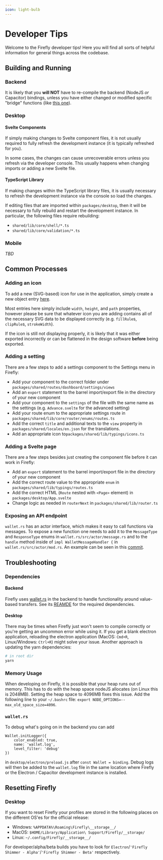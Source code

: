 ```yaml
---
icon: light-bulb
---
```


# Developer Tips

Welcome to the Firefly developer tips! Here you will find all sorts of helpful information for general things across the codebase.

## Building and Running

### Backend

It is likely that you **will NOT** have to re-compile the backend (NodeJS *or* Capacitor) bindings, unless you have either changed or modified specific "bridge" functions (like [this one](https://github.com/iotaledger/firefly/blob/develop/packages/shared/lib/typings/account.ts#L66)).

### Desktop

#### Svelte Components

If simply making changes to Svelte component files, it is not usually required to fully refresh the development instance (it is typically refreshed for you).

In some cases, the changes can cause unrecoverable errors unless you refresh via the developer console. This usually happens when changing imports or adding a new Svelte file. 

#### TypeScript Library

If making changes within the TypeScript library files, it is usually necessary to refresh the development instance via the console so load the changes.

If editing files that are imported within `packages/desktop`, then it will be necessary to fully rebuild and restart the development instance. In particular, the following files require rebuilding:
- `shared/lib/core/shell/*.ts`
- `shared/lib/core/validation/*.ts`

### Mobile

_TBD_

## Common Processes

### Adding an icon

To add a new (SVG-based) icon for use in the application, simply create a new object entry [here](https://github.com/iotaledger/firefly/blob/develop/packages/shared/components/icon/icons.js#L1).

Most entries here simply include `width`, `height`, and `path` properties, however please be sure that whatever icon you are adding contains all of the necessary SVG data to be displayed correctly (e.g. `fillRule`s, `clipRule`s, `strokeWidth`). 

If the icon is still not displaying properly, it is likely that it was either exported incorrectly or can be flattened in the design software **before** being exported.

### Adding a setting

There are a few steps to add a settings component to the Settings menu in Firefly:

- Add your component to the correct folder under `packages/shared/routes/dashboard/settings/views`
- Add an `export` statement to the barrel import/export file in the directory of your new component
- Add your component to the `settings` of the file with the same name as the settings (e.g. `Advance.svelte` for the advanced setting)
- Add your route enum to the appropriate settings route in `packages/shared/lib/core/router/enums/routes.ts`
- Add the correct `title` and additional texts to the `view` property in `packages/shared/locales/en.json` for the translations.
- Add an appropriate icon to`packages/shared/lib/typings/icons.ts`

### Adding a Svelte page

There are a few steps besides just creating the component file before it can work in Firefly:

- Add an `export` statement to the barrel import/export file in the directory of your new component
- Add the correct route value to the appropriate `enum` in `packages/shared/lib/typings/routes.ts`
- Add the correct HTML (`Route` nested with `<Page>` element) in `packages/desktop/App.svelte`
- Change logic as needed in `routerNext` in `packages/shared/lib/router.ts`

### Exposing an API endpoint

`wallet.rs` has an actor interface, which makes it easy to call functions via messages. To expose a new function one needs to add it to the `MessageType` and `ResponseType` enums in `wallet.rs/src/actor/message.rs` and to the `handle` method inside of `impl WalletMessageHandler {` in `wallet.rs/src/actor/mod.rs`. An example can be seen in this [commit](https://github.com/iotaledger/wallet.rs/commit/6de213583b2811cc4379a7698bc0812201228bd1#).

## Troubleshooting

### Dependencies

#### Backend

Firefly uses [wallet.rs](https://github.com/iotaledger/wallet.rs) in the backend to handle functionality around value-based transfers.
See its [REAMDE](https://github.com/iotaledger/wallet.rs#dependencies) for the required dependencies.

#### Desktop

There may be times when Firefly just won't seem to compile correctly or you're getting an uncommon error while using it. If you get a blank electron application, reloading the electron application (MacOS: `Cmd+R`, Linux/Windows: `Ctrl+R`) might solve your issue. Another approach is updating the yarn dependencies:

```bash
# in root dir
yarn
```

### Memory Usage

When developing on Firefly, it is possible that your heap runs out of memory. This has to do with the heap space nodeJS allocates (on Linux this is 2048MB). Setting the heap space to 4096MB fixes this issue. Add the following line to your `~/.bashrc` file: `export NODE_OPTIONS=--max_old_space_size=4096`.

### `wallet.rs`

To debug what's going on in the backend you can add

```JS
Wallet.initLogger({
    color_enabled: true,
    name: 'wallet.log',
    level_filter: 'debug'
})
```

in `desktop/electron/preload.js` after `const Wallet = binding`. Debug logs will then be added to the `wallet.log` file in the same location where Firefly or the Electron / Capacitor development instance is installed.

## Resetting Firefly 

### Desktop

If you want to reset Firefly your profiles are stored in the following places on the different OS'es for the official release:

- Windows: `%APPDATA%\Roaming\Firefly\__storage__/`
- MacOS: `$HOME/Library/Application\ Support/Firefly/__storage/`
- Linux: `~/.config/Firefly/__storage__/`

For developer/alpha/beta builds you have to look for `Electron`/`'Firefly Shimmer - Alpha'`/`'Firefly Shimmer - Beta'` respectively.